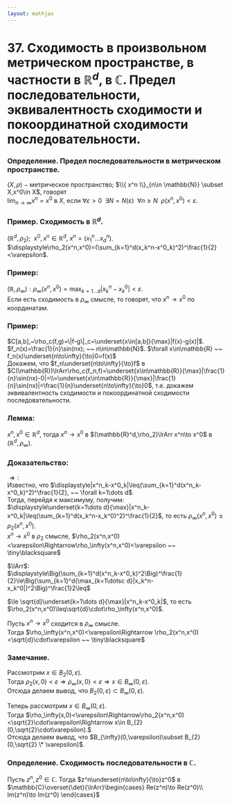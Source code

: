 ```yaml
---  
layout: mathjax  
---  
```

  
# 37. Сходимость в произвольном метрическом пространстве, в частности в $\mathbb{R}^d$, в $\mathbb{C}$. Предел последовательности, эквивалентность сходимости и покоординатной сходимости последовательности.  
  
### Определение. Предел последовательности в метрическом пространстве.  
$(X,\rho)~-~$метрическое пространство; $\\{ x^n \\}_{n\in \mathbb{N}} \subset X,x^0\in X$, говорят  
$\displaystyle\lim_{n\to\infty}x^n=x^0$ в $X,$ если $\forall\varepsilon>0 ~~ \exists N=N(\varepsilon) ~~ \forall n\geq N ~~ \rho(x^n,x^0)<\varepsilon$.  
  
### Пример. Сходимость в $\mathbb{R}^d$.  
$(\mathbb{R}^d,\rho_2); ~~ x^0,x^n\in\mathbb{R}^d,~x^n=(x^n_1\dots x^n_d)$.  
 $\displaystyle\rho_2(x^n,x^0)=(\sum_{k=1}^d(x_k^n-x^0_k)^2)^\frac{1}{2}<\varepsilon$.  
  
### Пример:  
$\displaystyle(\mathbb{R},\rho_\infty):\rho_\infty(x^n,x^0)=\max_{k=1\dots d}|x^n_k-x^0_k|<\varepsilon$.  
Если есть сходимость в $\rho_\infty$ смысле, то говорят, что $x^n\to x^0$ по координатам.  
  
### Пример:  
$C[a,b],~\rho_c(f,g)=\|f-g\|_c=\underset{x\in[a,b]}{\max}|f(x)-g(x)|$.  
$f_n(x)=\frac{1}{n}\sin(nx); ~~ n\in\mathbb{N}$. $\forall x\in\mathbb{R} ~~ f_n(x)\underset{n\to\infty}{\to}0=f(x)$  
Докажем, что $f_n\underset{n\to\infty}{\to}f$ в $C(\mathbb{R})\lrArr\rho_c(f_n,f)=\underset{x\in\mathbb{R}}{\max}|\frac{1}{n}\sin(nx)-0|=\\=\underset{x\in\mathbb{R}}{\max}|\frac{1}{n}\sin(nx)|=\frac{1}{n}\underset{n\to\infty}{\to}0$, т.е. докажем эквивалентность сходимости и покоординатной сходимости последовательности.  
  
### Лемма:  
$x^n,x^0\in\mathbb{R}^d,$ тогда $x^n\to x^0$ в $(\mathbb{R}^d,\rho_2)\lrArr x^n\to x^0$ в $(\mathbb{R}^d,\rho_\infty)$.  
  
### Доказательство:  
$\Rightarrow:$  
Известно, что $\displaystyle|x^n_k-x^0_k|\leq(\sum_{k=1}^d(x^n_k-x^0_k)^2)^\frac{1}{2}, ~~ \forall k=1\dots d$.  
Тогда, перейдя к максимуму, получим:  
$\displaystyle\underset{k=1\dots d}{\max}|x^n_k-x^0_k|\leq(\sum_{k=1}^d(x_k^n-x_k^0)^2)^\frac{1}{2}$, то есть $\rho_\infty(x^n,x^0)\leq\rho_2(x^n,x^0)$.  
$x^n\to x^0$ в $\rho_2$ смысле, $\rho_2(x^n,x^0)<\varepsilon\Rightarrow\rho_\infty(x^n,x^0)<\varepsilon ~~ \tiny\blacksquare$  
  
$\lArr$:  
$\displaystyle\Big(\sum_{k=1}^d(x^n_k-x^0_k)^2\Big)^\frac{1}{2}\le\Big(\sum_{k=1}^d(\max_{k=1\dotsc d}|x_k^n-x_k^0|)^2\Big)^\frac{1}2\leq$  
  
$\le \sqrt{d}\underset{k=1\dots d}{\max}|x^n_k-x^0_k|$, то есть $\rho_2(x^n,x^0)\leq\sqrt{d}\cdot\rho_\infty(x^n,x^0)$.  
  
Пусть $x^n\to x^0$ сходится в $\rho_\infty$ смысле.  
Тогда $\rho_\infty(x^n,x^0)<\varepsilon\Rightarrow \rho_2(x^n,x^0)<\sqrt{d}\cdot\varepsilon ~~ \tiny\blacksquare$  
  
### Замечание.  
Рассмотрим $x\in B_{2}(0,\varepsilon)$.  
Тогда $\rho_2(x,0)<\varepsilon\Rightarrow\rho_\infty(x,0)<\varepsilon\Rightarrow x\in B_{\infty}(0,\varepsilon)$.  
Отсюда делаем вывод, что $B_{2}(0,\varepsilon)\subset B_{\infty}(0,\varepsilon).$  
  
Теперь рассмотрим $x\in B_{\infty}(0,\varepsilon)$.  
Тогда $\rho_\infty(x,0)<\varepsilon\Rightarrow\rho_2(x^n,x^0)<\sqrt{2}\cdot\varepsilon\Rightarrow x\in B_{2}(0,\sqrt{2}\cdot\varepsilon).$  
Отсюда делаем вывод, что $B_{\infty}(0,\varepsilon)\subset B_{2}(0,\sqrt{2} \* \varepsilon)$.  
  
### Определение. Сходимость последовательности в $\mathbb{C}$.  
Пусть $z^n,z^0\in\mathbb{C}$. Тогда $z^n\underset{n\to\infty}{\to}z^0$ в $\mathbb{C}\overset{\det}{\lrArr}\begin{cases}  
Re(z^n)\to Re(z^0)\\  
Im(z^n)\to Im(z^0)  
\end{cases}$  
